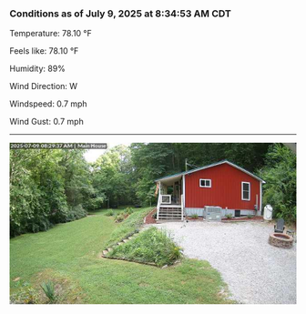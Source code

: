 ### Conditions as of July 9, 2025 at 8:34:53 AM CDT 

Temperature: 78.10 &deg;F

Feels like: 78.10 &deg;F

Humidity: 89%

Wind Direction: W

Windspeed: 0.7 mph

Wind Gust: 0.7 mph

---

<img src="./images/latest.jpeg"/>

